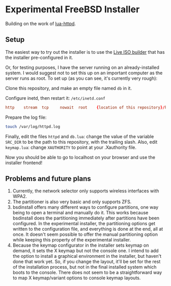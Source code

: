 # Experimental FreeBSD Installer

Building on the work of [lua-httpd](https://gitlab.com/freqlabs/lua-httpd/-/tree/freebsd-install).

## Setup

The easiest way to try out the installer is to use the [Live ISO builder](https://github.com/yangzhong-freebsd/ISO) that has the installer pre-configured in it.

Or, for testing purposes, I have the server running on an already-installed
system. I would suggest not to set this up on an important computer as the
server runs as root. To set up (as you can see, it's currently very rough):

Clone this repository, and make an empty file named `db` in it.

Configure inetd, then restart it:
`/etc/inetd.conf`
```conf
http    stream  tcp     nowait  root    {location of this repository}/httpd      httpd
```

Prepare the log file:
```sh
touch /var/log/httpd.log
```

Finally, edit the files `httpd` and `db.lua`: change the value of the variable
`SRC_DIR` to be the path to this repository, with the trailing slash. Also, edit
`keymap.lua`: change `XAUTHORITY` to point at your .Xauthority file.

Now you should be able to go to localhost on your browser and use the installer
frontend!

## Problems and future plans

1. Currently, the network selector only supports wireless interfaces with WPA2. 
2. The partitioner is also very basic and only supports ZFS.
3. bsdinstall offers many different ways to configure partitions, one way being to open a terminal and manually do it. This works because bsdinstall does the partitioning immediately after partitions have been configured. In the experimental installer, the partitioning options get written to the configuration file, and everything is done at the end, all at once. It doesn't seem possible to offer the manual partitioning option while keeping this property of the experimental installer. 
4. Because the keymap configurator in the installer sets keymap on demand, it sets the X keymap but not the console one. I intend to add the option to install a graphical environment in the installer, but haven't done that work yet. So, if you change the layout, it'll be set for the rest of the installation process, but not in the final installed system which boots to the console. There does not seem to be a straightforward way to map X keymap/variant options to console keymap layouts.

<!--
# Pure Lua httpd

## Name

httpd.lua - simple HTTP server library with zero dependencies (except inetd)

## Synposis

Install httpd.lua in your package.path.

Write an executable server script, for example:
`/usr/local/bin/httpd`
```lua
#!/usr/bin/env lua

local httpd = require("httpd")
local server = httpd.create_server("/var/log/httpd.log")
server:add_route("GET", "/", function(request)
    return { status=200, reason="ok", body="hello, world!" }
end)
server:run(true)
```

Configure inetd:
`/etc/inetd.conf`
```conf
http    stream  tcp     nowait  www    /usr/local/bin/httpd      httpd
```

Prepare the log file:
```sh
touch /var/log/httpd.log
chown www /var/log/httpd.log
```

## Description

I didn't feel like cross-compiling a bunch of stuff for a MIPS router I
have.  It has Lua interpreter on it, and I like Lua, so I wrote this.
-->
